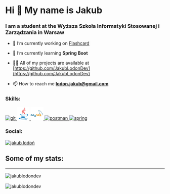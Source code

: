 <h1 align="left">Hi 👋 My name is Jakub</h1>
<h3 align="left">I am a student at the Wyższa Szkoła Informatyki Stosowanej i Zarządzania in Warsaw</h3>

- 🔭 I’m currently working on [Flashcard](https://github.com/JakubLodonDev/Flashcard)

- 🌱 I’m currently learning **Spring Boot**

- 👨‍💻 All of my projects are available at [https://github.com/JakubLodonDev](https://github.com/JakubLodonDev)

- 📫 How to reach me **lodon.jakub@gmail.com**

<h3 align="left">Skills:</h3>
<p align="left"> <a href="https://git-scm.com/" target="_blank" rel="noreferrer"> <img src="https://www.vectorlogo.zone/logos/git-scm/git-scm-icon.svg" alt="git" width="40" height="40"/> </a> <a href="https://www.java.com" target="_blank" rel="noreferrer"> <img src="https://raw.githubusercontent.com/devicons/devicon/master/icons/java/java-original.svg" alt="java" width="40" height="40"/> </a> <a href="https://www.mysql.com/" target="_blank" rel="noreferrer"> <img src="https://raw.githubusercontent.com/devicons/devicon/master/icons/mysql/mysql-original-wordmark.svg" alt="mysql" width="40" height="40"/> </a> <a href="https://postman.com" target="_blank" rel="noreferrer"> <img src="https://www.vectorlogo.zone/logos/getpostman/getpostman-icon.svg" alt="postman" width="40" height="40"/> </a> <a href="https://spring.io/" target="_blank" rel="noreferrer"> <img src="https://www.vectorlogo.zone/logos/springio/springio-icon.svg" alt="spring" width="40" height="40"/> </a> </p>

<h3 align="left">Social:</h3>
<p align="left">
<a href="https://linkedin.com/in/jakub lodoń" target="blank"><img align="center" src="https://raw.githubusercontent.com/rahuldkjain/github-profile-readme-generator/master/src/images/icons/Social/linked-in-alt.svg" alt="jakub lodoń" height="30" width="40" /></a>
</p>

<h2 align="left">Some of my stats:</h2>
<hr style="border;0px">
<p><img align="center" src="https://github-readme-stats.vercel.app/api/top-langs?username=jakublodondev&show_icons=true&theme=highcontrast&locale=en&layout=compact" alt="jakublodondev" /></p>

<p><img align="center" src="https://github-readme-streak-stats.herokuapp.com/?user=jakublodondev&theme=highcontrast" alt="jakublodondev" /></p>
